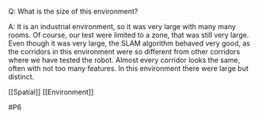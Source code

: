 Q: What is the size of this environment?

A: It is an industrial environment, so it was very large with many many rooms. Of course, our test were limited to a zone, that was still very large. Even though it was very large, the SLAM algorithm behaved very good, as the corridors in this environment were so different from other corridors where we have tested the robot. Almost every corridor looks the same, often with not too many features. In this environment there were large but distinct.

[[Spatial]]
[[Environment]]

#P6 